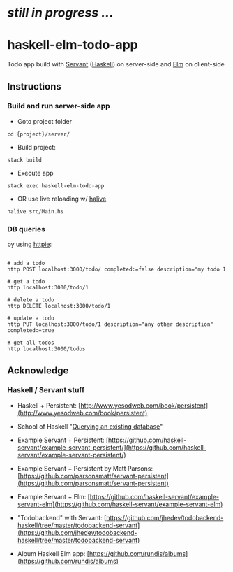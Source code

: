 # _still in progress ..._

# haskell-elm-todo-app

Todo app build with [Servant](http://haskell-servant.github.io/) ([Haskell](https://www.haskell.org/)) on server-side and [Elm](http://elm-lang.org/) on client-side

## Instructions

### Build and run server-side app

- Goto project folder

``` shell
cd {project}/server/
```

- Build project:

``` shell
stack build
```

- Execute app

``` shell
stack exec haskell-elm-todo-app
```

- OR use live reloading w/ [halive](https://github.com/lukexi/halive)

``` shell
halive src/Main.hs
```

### DB queries

by using [httpie](https://github.com/jkbrzt/httpie):

``` shell

# add a todo
http POST localhost:3000/todo/ completed:=false description="my todo 1

# get a todo
http localhost:3000/todo/1

# delete a todo
http DELETE localhost:3000/todo/1

# update a todo
http PUT localhost:3000/todo/1 description="any other description" completed:=true

# get all todos
http localhost:3000/todos

```

## Acknowledge

### Haskell / Servant stuff

- Haskell + Persistent: [http://www.yesodweb.com/book/persistent](http://www.yesodweb.com/book/persistent)

- School of Haskell "[Querying an existing database](https://www.schoolofhaskell.com/school/advanced-haskell/persistent-in-detail/existing-database)"

- Example Servant + Persistent: [https://github.com/haskell-servant/example-servant-persistent/](https://github.com/haskell-servant/example-servant-persistent/)

- Example Servant + Persistent by Matt Parsons: [https://github.com/parsonsmatt/servant-persistent](https://github.com/parsonsmatt/servant-persistent)

- Example Servant + Elm: [https://github.com/haskell-servant/example-servant-elm](https://github.com/haskell-servant/example-servant-elm)

- "Todobackend" with Servant: [https://github.com/jhedev/todobackend-haskell/tree/master/todobackend-servant](https://github.com/jhedev/todobackend-haskell/tree/master/todobackend-servant)

- Album Haskell Elm app: [https://github.com/rundis/albums](https://github.com/rundis/albums)
